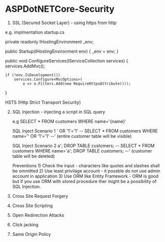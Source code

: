 # ASPDotNETCore-Security

1) SSL (Secured Socket Layer) - using https from http

e.g. implmentation
startup.cs

private readonly IHostingEnvironment _env;

public Startup(IHostingEnvironment env) 
{
	_env = env;
}

public void ConfigureServices(IServiceCollection services)
{
	services.AddMvc();
	
	if (!env.IsDevelopment())
		services.Configure<MvcOptions>(
			o => o.Filters.Add(new RequireHttpsAttribute()));
}

HSTS (Http Strict Transport Security)


2) SQL Injection - injecting a script in SQL query

	e.g
		SELECT * FROM customers WHERE name='{name}'
   
   
	SQL Inject Scenario 1
		' OR '1'='1' --
		SELECT * FROM customers WHERE name='' OR '1'='1' --' (entire customer table will be visible)
 
	SQL Inject Scenario 2
		a'; DROP TABLE customers; --
		SELECT * FROM customers WHERE name='a'; DROP TABLE customers; --' (customer table will be deleted)

	Preventions 
		1) Check the input - characters like quotes and slashes shall be ommitted
		2) Use least privilage account - it possble do not use admin account in application
		3) Use ORM like Entity Framework - ORM is good but if you use ORM with stored procedure ther might be a 
				possibility of SQL Injection.
 
   
4) Cross Site Request Forgery

5) Cross Site Scripting

6) Open Redirection Attacks

7) Click jacking

8) Same Origin Policy
